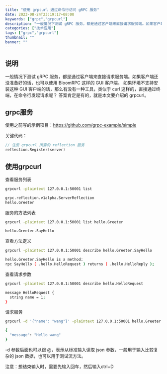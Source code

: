 ```yaml
---
title: "使用 grpcurl 通过命令行访问 gRPC 服务"
date: 2023-08-24T23:19:17+08:00
keywords: ["grpc","grpcurl"]
description: "一般情况下测试 gRPC 服务，都是通过客户端来直接请求服务端。如果客户端还没准备好的话，也可以使用 BloomRPC 这样的 GUI 客户端。"
categories: ["技术应用"]
tags: ["grpc","grpcurl"]
thumbnail: ""
banner: ""
---
```

## 说明
一般情况下测试 gRPC 服务，都是通过客户端来直接请求服务端。如果客户端还没准备好的话，也可以使用 BloomRPC 这样的 GUI 客户端。
如果环境不支持安装这种 GUI 客户端的话，那么有没有一种工具，类似于 curl 这样的，直接通过终端，在命令行发起请求呢？
答案肯定是有的，就是本文要介绍的 grpcurl。

## grpc服务
使用之前写的示例项目：https://github.com/grpc-example/simple

关键代码：
```go
// 注册 grpcurl 所需的 reflection 服务
reflection.Register(server)
```

## 使用grpcurl
查看服务列表
```bash
grpcurl -plaintext 127.0.0.1:50001 list

grpc.reflection.v1alpha.ServerReflection
hello.Greeter
```
服务的方法列表
```bash
grpcurl -plaintext 127.0.0.1:50001 list hello.Greeter

hello.Greeter.SayHello
```
查看方法定义
```bash
grpcurl -plaintext 127.0.0.1:50001 describe hello.Greeter.SayHello

hello.Greeter.SayHello is a method:
rpc SayHello ( .hello.HelloRequest ) returns ( .hello.HelloReply );
```
查看请求参数
```bash
grpcurl -plaintext 127.0.0.1:50001 describe hello.HelloRequest

message HelloRequest {
  string name = 1;
}
```
请求服务
```bash
grpcurl -d '{"name": "wang"}' -plaintext 127.0.0.1:50001 hello.Greeter.SayHello

{
  "message": "Hello wang"
}
```
-d 参数后面也可以跟 @，表示从标准输入读取 json 参数，一般用于输入比较复杂的 json 数据，也可以用于测试流方法。

注意：想结束输入时，需要先输入回车，然后输入ctrl+D